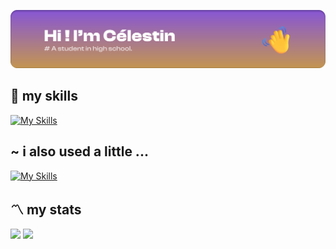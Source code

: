 ![banner](https://github.com/Instelce/Instelce/blob/main/github-banner.svg)

## :school_satchel: my skills

[![My Skills](https://skillicons.dev/icons?i=py,django,js,html,css,sass,svelte,nodejs,heroku,netlify,postgres,sqlite,figma,postman,regex,neovim,vscode&perline=9)](https://skillicons.dev)

## ~ i also used a little ...

[![My Skills](https://skillicons.dev/icons?i=c,cs,unity,tauri,electron,threejs,androidstudio,flutter,lua,react,typescript&perline=9)](https://skillicons.dev)

## :part_alternation_mark: my stats

<picture>
<source 
  srcset="https://github-readme-stats.vercel.app/api?username=Instelce&show_icons=true&theme=dark"
  media="(prefers-color-scheme: dark)"
/>
<source
  srcset="https://github-readme-stats.vercel.app/api?username=Instelce&show_icons=true"
  media="(prefers-color-scheme: light), (prefers-color-scheme: no-preference)"
/>
<img src="https://github-readme-stats.vercel.app/api?username=Instelce&show_icons=true" />
</picture>

<picture>
<source 
  srcset="https://github-readme-streak-stats.herokuapp.com/?user=Instelce&theme=dark"
  media="(prefers-color-scheme: dark)"
/>
<source
  srcset="https://github-readme-streak-stats.herokuapp.com/?user=Instelce"
  media="(prefers-color-scheme: light), (prefers-color-scheme: no-preference)"
/>
<img src="https://github-readme-streak-stats.herokuapp.com/?user=Instelce" />
</picture>
